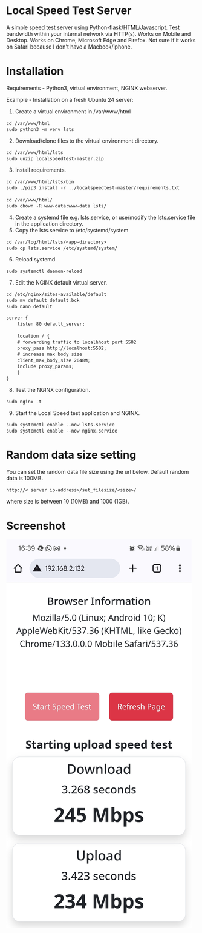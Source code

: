 # Local Speed Test Server
A simple speed test server using Python-flask/HTML/Javascript. 
Test bandwidth within your internal network via HTTP(s). Works on Mobile and Desktop. 
Works on Chrome, Microsoft Edge and Firefox. Not sure if it works on Safari because I don't have a Macbook/iphone.


# Installation
Requirements - Python3, virtual environment, NGINX webserver.

Example - Installation on a fresh Ubuntu 24 server:

1. Create a virtual environment in /var/www/html
```
cd /var/www/html
sudo python3 -m venv lsts
```
2. Download/clone files to the virtual environment directory.
```
cd /var/www/html/lsts
sudo unzip localspeedtest-master.zip
```
3. Install requirements.
```
cd /var/www/html/lsts/bin
sudo ./pip3 install -r ../localspeedtest-master/requirements.txt

cd /var/www/html/
sudo chown -R www-data:www-data lsts/
```
4. Create a systemd file e.g. lsts.service, or use/modify the lsts.service file in the application directory.
5. Copy the lsts.service to /etc/systemd/system
```
cd /var/log/html/lsts/<app-directory>
sudo cp lsts.service /etc/systemd/system/
```
6. Reload systemd
```
sudo systemctl daemon-reload
```
7. Edit the NGINX default virtual server.
```
cd /etc/nginx/sites-available/default
sudo mv default default.bck
sudo nano default
```
```
server {
    listen 80 default_server;

    location / {
    # forwarding traffic to localhhost port 5502 
    proxy_pass http://localhost:5502;
    # increase max body size
    client_max_body_size 2048M;
    include proxy_params;
    }
}
```
8. Test the NGINX configuration.
```
sudo nginx -t
```
9. Start the Local Speed test application and NGINX.
```
sudo systemctl enable --now lsts.service
sudo systemctl enable --now nginx.service
```

# Random data size setting
You can set the random data file size using the url below. Default random data is 100MB.

```
http://< server ip-address>/set_filesize/<size>/
```

where size is between 10 (10MB) and 1000 (1GB).

# Screenshot
![Local Speed Test](static/lsts_sample.jpg)